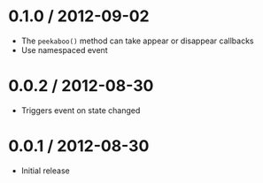 
0.1.0 / 2012-09-02 
==================

  * The `peekaboo()` method can take appear or disappear callbacks
  * Use namespaced event

0.0.2 / 2012-08-30 
==================

  * Triggers event on state changed

0.0.1 / 2012-08-30 
==================

  * Initial release
